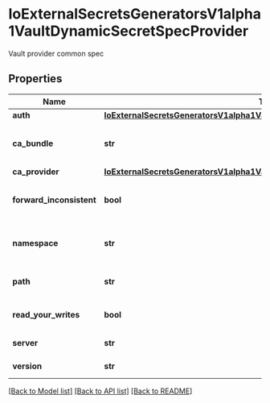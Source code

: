 # IoExternalSecretsGeneratorsV1alpha1VaultDynamicSecretSpecProvider

Vault provider common spec
## Properties
Name | Type | Description | Notes
------------ | ------------- | ------------- | -------------
**auth** | [**IoExternalSecretsGeneratorsV1alpha1VaultDynamicSecretSpecProviderAuth**](IoExternalSecretsGeneratorsV1alpha1VaultDynamicSecretSpecProviderAuth.md) |  | 
**ca_bundle** | **str** | PEM encoded CA bundle used to validate Vault server certificate. Only used if the Server URL is using HTTPS protocol. This parameter is ignored for plain HTTP protocol connection. If not set the system root certificates are used to validate the TLS connection. | [optional] 
**ca_provider** | [**IoExternalSecretsGeneratorsV1alpha1VaultDynamicSecretSpecProviderCaProvider**](IoExternalSecretsGeneratorsV1alpha1VaultDynamicSecretSpecProviderCaProvider.md) |  | [optional] 
**forward_inconsistent** | **bool** | ForwardInconsistent tells Vault to forward read-after-write requests to the Vault leader instead of simply retrying within a loop. This can increase performance if the option is enabled serverside. https://www.vaultproject.io/docs/configuration/replication#allow_forwarding_via_header | [optional] 
**namespace** | **str** | Name of the vault namespace. Namespaces is a set of features within Vault Enterprise that allows Vault environments to support Secure Multi-tenancy. e.g: \&quot;ns1\&quot;. More about namespaces can be found here https://www.vaultproject.io/docs/enterprise/namespaces | [optional] 
**path** | **str** | Path is the mount path of the Vault KV backend endpoint, e.g: \&quot;secret\&quot;. The v2 KV secret engine version specific \&quot;/data\&quot; path suffix for fetching secrets from Vault is optional and will be appended if not present in specified path. | [optional] 
**read_your_writes** | **bool** | ReadYourWrites ensures isolated read-after-write semantics by providing discovered cluster replication states in each request. More information about eventual consistency in Vault can be found here https://www.vaultproject.io/docs/enterprise/consistency | [optional] 
**server** | **str** | Server is the connection address for the Vault server, e.g: \&quot;https://vault.example.com:8200\&quot;. | 
**version** | **str** | Version is the Vault KV secret engine version. This can be either \&quot;v1\&quot; or \&quot;v2\&quot;. Version defaults to \&quot;v2\&quot;. | [optional] 

[[Back to Model list]](../README.md#documentation-for-models) [[Back to API list]](../README.md#documentation-for-api-endpoints) [[Back to README]](../README.md)


